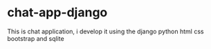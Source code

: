 # chat-app-django
This is chat application, i develop it using the django python html css bootstrap and sqlite

